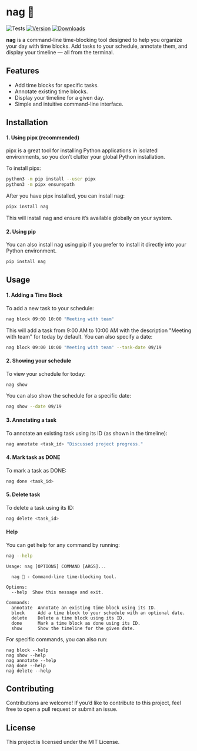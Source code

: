 # nag 🐍️

![Tests](https://github.com/ykumards/nag/actions/workflows/test.yml/badge.svg)
[![Version](https://img.shields.io/pypi/v/nag.svg)](https://pypi.org/project/nag/)
[![Downloads](https://static.pepy.tech/badge/nag)](https://pepy.tech/project/nag)


**nag** is a command-line time-blocking tool designed to help you organize your day with time blocks. Add tasks to your schedule, annotate them, and display your timeline — all from the terminal.

## Features

- Add time blocks for specific tasks.
- Annotate existing time blocks.
- Display your timeline for a given day.
- Simple and intuitive command-line interface.

## Installation

#### 1. Using pipx (recommended)

pipx is a great tool for installing Python applications in isolated environments, so you don’t clutter your global Python installation.

To install pipx:
```bash
python3 -m pip install --user pipx
python3 -m pipx ensurepath
```

After you have pipx installed, you can install nag:

```bash
pipx install nag
```

This will install nag and ensure it’s available globally on your system.

#### 2. Using pip

You can also install nag using pip if you prefer to install it directly into your Python environment.

```bash
pip install nag
```

## Usage

#### 1. Adding a Time Block

To add a new task to your schedule:

```bash
nag block 09:00 10:00 "Meeting with team"
```

This will add a task from 9:00 AM to 10:00 AM with the description "Meeting with team" for today by default. You can also specify a date:

```bash
nag block 09:00 10:00 "Meeting with team" --task-date 09/19
```

#### 2. Showing your schedule

To view your schedule for today:

```bash
nag show
```

You can also show the schedule for a specific date:

```bash
nag show --date 09/19
```

#### 3. Annotating a task

To annotate an existing task using its ID (as shown in the timeline):

```bash
nag annotate <task_id> "Discussed project progress."
```

#### 4. Mark task as DONE

To mark a task as DONE:

```bash
nag done <task_id>
```

#### 5. Delete task

To delete a task using its ID:

```bash
nag delete <task_id>
```

#### Help

You can get help for any command by running:

```bash
nag --help
```

```
Usage: nag [OPTIONS] COMMAND [ARGS]...

  nag 🐍️ - Command-line time-blocking tool.

Options:
  --help  Show this message and exit.

Commands:
  annotate  Annotate an existing time block using its ID.
  block     Add a time block to your schedule with an optional date.
  delete    Delete a time block using its ID.
  done      Mark a time block as done using its ID.
  show      Show the timeline for the given date.
```

For specific commands, you can also run:

```
nag block --help
nag show --help
nag annotate --help
nag done --help
nag delete --help
```

## Contributing

Contributions are welcome! If you’d like to contribute to this project, feel free to open a pull request or submit an issue.

## License
This project is licensed under the MIT License.
